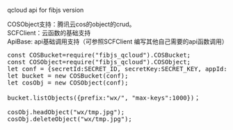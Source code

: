 qcloud api for fibjs version

COSObject支持：腾讯云cos的object的crud。    
SCFClient：云函数的基础支持  
ApiBase: api基础调用支持（可参照SCFClient 编写其他自己需要的api函数调用）    

<pre>
const COSBucket=require("fibjs_qcloud").COSBucket;
const COSObject=require("fibjs_qcloud").COSObject;
let conf = {secretId:SECRET_ID, secretKey:SECRET_KEY, appId:APPID, endpoint:"https://xxxx-10000.cos.ap-shanghai.myqcloud.com", bucket:"xxxx-10000"};
let bucket = new COSBucket(conf);
let cosObj = new COSObject(conf);

bucket.listObjects({prefix:"wx/", "max-keys":1000})；

cosObj.headObject("wx/tmp.jpg");
cosObj.deleteObject("wx/tmp.jpg");
</pre>